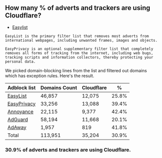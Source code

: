 ## How many % of adverts and trackers are using Cloudflare?


- [Easylist](https://web.archive.org/web/20210516110248/https://easylist.to/)
```
EasyList is the primary filter list that removes most adverts from international webpages, including unwanted frames, images and objects.

EasyPrivacy is an optional supplementary filter list that completely removes all forms of tracking from the internet, including web bugs, tracking scripts and information collectors, thereby protecting your personal data.
```


We picked domain-blocking lines from the list and filtered out domains which has exception rules.
Here's the result.


| Adblock list | Domains Count | Cloudflare | % |
| --- | --- | --- | --- |
| [EasyList](https://easylist.to/easylist/easylist.txt) | 46,857 | 12,075 | 25.8% |
| [EasyPrivacy](https://easylist.to/easylist/easyprivacy.txt) | 33,256 | 13,088 | 39.4% |
| [Annoyance](https://secure.fanboy.co.nz/fanboy-annoyance.txt) | 22,115 | 9,377 | 42.4% |
| [AdGuard](https://adguardteam.github.io/AdGuardSDNSFilter/Filters/filter.txt) | 58,194 | 11,668 | 20.1% |
| [AdAway](https://raw.githubusercontent.com/AdAway/adaway.github.io/master/hosts.txt) | 1,957 | 819 | 41.8% |
| Total | 113,951 | 35,204 | 30.9% |


### 30.9% of adverts and trackers are using Cloudflare.
